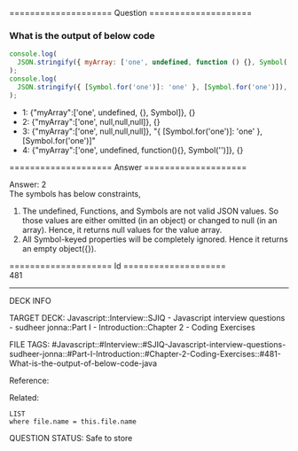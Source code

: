 ==================== Question ====================  

### What is the output of below code

```javascript
console.log(
  JSON.stringify({ myArray: ['one', undefined, function () {}, Symbol('')] }),
);
console.log(
  JSON.stringify({ [Symbol.for('one')]: 'one' }, [Symbol.for('one')]),
);
```

- 1: {"myArray":['one', undefined, {}, Symbol]}, {}
- 2: {"myArray":['one', null,null,null]}, {}
- 3: {"myArray":['one', null,null,null]}, "{ [Symbol.for('one')]: 'one' },
  [Symbol.for('one')]"
- 4: {"myArray":['one', undefined, function(){}, Symbol('')]}, {}  

==================== Answer ====================  

Answer: 2  
The symbols has below constraints,

1. The undefined, Functions, and Symbols are not valid JSON values. So those
   values are either omitted (in an object) or changed to null (in an array).
   Hence, it returns null values for the value array.
2. All Symbol-keyed properties will be completely ignored. Hence it returns an
   empty object({}).

==================== Id ====================  
481
<!--ID: 1707879798325-->

---

DECK INFO

TARGET DECK: Javascript::Interview::SJIQ - Javascript interview questions - sudheer jonna::Part I - Introduction::Chapter 2 - Coding Exercises

FILE TAGS: #Javascript::#Interview::#SJIQ-Javascript-interview-questions-sudheer-jonna::#Part-I-Introduction::#Chapter-2-Coding-Exercises::#481-What-is-the-output-of-below-code-java

Reference:

Related:

```dataview
LIST
where file.name = this.file.name
```
QUESTION STATUS: Safe to store

